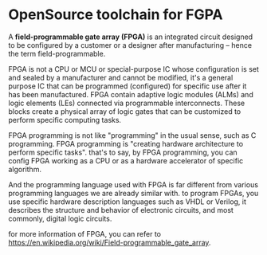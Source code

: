 # OpenSource toolchain for FGPA

A **field-programmable gate array (FPGA)** is an integrated circuit designed to be configured by a customer or a designer after manufacturing – hence the term field-programmable.

FPGA is not a CPU or MCU or special-purpose IC whose configuration is set and sealed by a manufacturer and cannot be modified, it's a general purpose IC that can be programmed (configured) for specific use after it has been manufactured. FPGA contain adaptive logic modules (ALMs) and logic elements (LEs) connected via programmable interconnects. These blocks create a physical array of logic gates that can be customized to perform specific computing tasks. 

FPGA programming is not like "programming" in the usual sense, such as C programming. FPGA programming is "creating hardware architecture to perform specific tasks". that's to say, by FPGA programming, you can config FPGA working as a CPU or as a hardware accelerator of specific algorithm.

And the programming language used with FPGA is far different from various programming languages we are already similar with. to program FPGAs, you use specific hardware description languages such as VHDL or Verilog, it describes the structure and behavior of electronic circuits, and most commonly, digital logic circuits. 

for more information of FPGA, you can refer to https://en.wikipedia.org/wiki/Field-programmable_gate_array.










